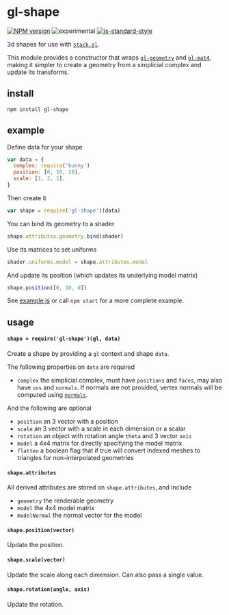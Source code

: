 # gl-shape

[![NPM version][npm-image]][npm-url]
![experimental][experimental-image]
[![js-standard-style][standard-image]][standard-url]

3d shapes for use with [`stack.gl`](http://stack.gl). 

This module provides a constructor that wraps [`gl-geometry`](http://github.com/stackgl/gl-geometry) and [`gl-mat4`](http://github.com/stackgl/gl-mat4), making it simpler to create a geometry from a simplicial complex and update its transforms.

## install

```
npm install gl-shape
```

## example

Define data for your shape

```javascript
var data = {
  complex: require('bunny')
  position: [0, 10, 20],
  scale: [1, 2, 1],
}
```

Then create it

```javascript
var shape = require('gl-shape')(data)
```

You can bind its geometry to a shader

```javascript
shape.attributes.geometry.bind(shader)
```

Use its matrices to set uniforms

```javascript
shader.uniforms.model = shape.attributes.model
```

And update its position (which updates its underlying model matrix)

```javascript
shape.position([0, 10, 0])
```

See [example.js](example.js) or call `npm start` for a more complete example.

## usage

#### `shape = require('gl-shape')(gl, data)`

Create a shape by providing a `gl` context and shape `data`.

The following properties on `data` are required
- `complex` the simplicial complex, must have `positions` and `faces`, may also have `uvs` and `normals`. If normals are not provided, vertex normals will be computed using [`normals`](https://github.com/mikolalysenko/normals).

And the following are optional
- `position` an 3 vector with a position
- `scale` an 3 vector with a scale in each dimension or a scalar
- `rotation` an object with rotation angle `theta` and 3 vector `axis`
- `model` a 4x4 matrix for directly specifying the model matrix
- `flatten` a boolean flag that if true will convert indexed meshes to triangles for non-interpolated geometries

#### `shape.attributes`

All derived attributes are stored on `shape.attributes`, and include
- `geometry` the renderable geometry
- `model` the 4x4 model matrix
- `modelNormal` the normal vector for the model

#### `shape.position(vector)`

Update the position.

#### `shape.scale(vector)`

Update the scale along each dimension. Can also pass a single value.

#### `shape.rotation(angle, axis)`

Update the rotation.

[npm-image]: https://img.shields.io/badge/npm-v1.0.0-lightgray.svg?style=flat-square
[npm-url]: https://npmjs.org/package/gl-shape
[standard-image]: https://img.shields.io/badge/code%20style-standard-lightgray.svg?style=flat-square
[standard-url]: https://github.com/feross/standard
[experimental-image]: https://img.shields.io/badge/stability-experimental-lightgray.svg?style=flat-square
